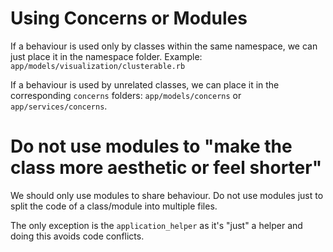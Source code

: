 # Using Concerns or Modules

If a behaviour is used only by classes within the same namespace, we can just place it in the namespace folder. Example: `app/models/visualization/clusterable.rb`

If a behaviour is used by unrelated classes, we can place it in the corresponding `concerns` folders: `app/models/concerns` or `app/services/concerns`.

# Do not use modules to "make the class more aesthetic or feel shorter"
We should only use modules to share behaviour. Do not use modules just to split the code of a class/module into multiple files.

The only exception is the `application_helper` as it's "just" a helper and doing this avoids code conflicts.
